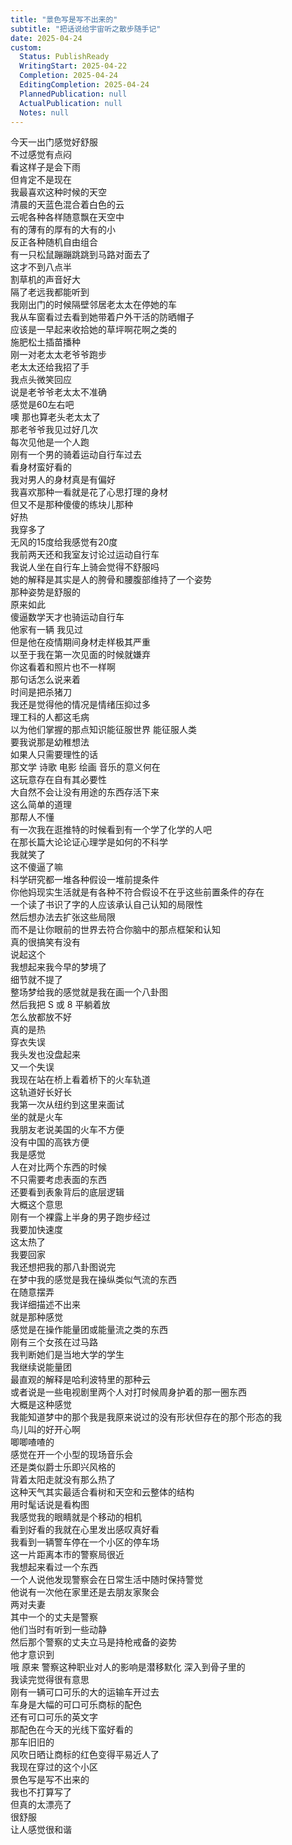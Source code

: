 ```yaml
---
title: "景色写是写不出来的"
subtitle: "把话说给宇宙听之散步随手记"
date: 2025-04-24
custom:
  Status: PublishReady
  WritingStart: 2025-04-22
  Completion: 2025-04-24
  EditingCompletion: 2025-04-24
  PlannedPublication: null
  ActualPublication: null
  Notes: null
---          
```

今天一出门感觉好舒服        
不过感觉有点闷        
看这样子是会下雨        
但肯定不是现在          
我最喜欢这种时候的天空        
清晨的天蓝色混合着白色的云        
云呢各种各样随意飘在天空中        
有的薄有的厚有的大有的小        
反正各种随机自由组合          
有一只松鼠蹦蹦跳跳到马路对面去了        
这才不到八点半        
割草机的声音好大        
隔了老远我都能听到          
我刚出门的时候隔壁邻居老太太在停她的车        
我从车窗看过去看到她带着户外干活的防晒帽子        
应该是一早起来收拾她的草坪啊花啊之类的        
施肥松土插苗播种          
刚一对老太太老爷爷跑步        
老太太还给我招了手        
我点头微笑回应        
说是老爷爷老太太不准确        
感觉是60左右吧        
噢 那也算老头老太太了          
那老爷爷我见过好几次        
每次见他是一个人跑          
刚有一个男的骑着运动自行车过去        
看身材蛮好看的        
我对男人的身材真是有偏好        
我喜欢那种一看就是花了心思打理的身材        
但又不是那种傻傻的练块儿那种          
好热        
我穿多了        
无风的15度给我感觉有20度          
我前两天还和我室友讨论过运动自行车        
我说人坐在自行车上骑会觉得不舒服吗        
她的解释是其实是人的胯骨和腰腹部维持了一个姿势        
那种姿势是舒服的        
原来如此          
傻逼数学天才也骑运动自行车        
他家有一辆 我见过        
但是他在疫情期间身材走样极其严重        
以至于我在第一次见面的时候就嫌弃        
你这看着和照片也不一样啊          
那句话怎么说来着        
时间是把杀猪刀        
我还是觉得他的情况是情绪压抑过多        
理工科的人都这毛病        
以为他们掌握的那点知识能征服世界 能征服人类        
要我说那是幼稚想法        
如果人只需要理性的话        
那文学 诗歌 电影 绘画 音乐的意义何在        
这玩意存在自有其必要性        
大自然不会让没有用途的东西存活下来        
这么简单的道理        
那帮人不懂          
有一次我在逛推特的时候看到有一个学了化学的人吧        
在那长篇大论论证心理学是如何的不科学        
我就笑了        
这不傻逼了嘛        
科学研究都一堆各种假设一堆前提条件        
你他妈现实生活就是有各种不符合假设不在乎这些前置条件的存在        
一个读了书识了字的人应该承认自己认知的局限性        
然后想办法去扩张这些局限        
而不是让你眼前的世界去符合你脑中的那点框架和认知        
真的很搞笑有没有          
说起这个        
我想起来我今早的梦境了        
细节就不提了        
整场梦给我的感觉就是我在画一个八卦图        
然后我把 S 或 8 平躺着放        
怎么放都放不好          
真的是热        
穿衣失误        
我头发也没盘起来        
又一个失误        
我现在站在桥上看着桥下的火车轨道        
这轨道好长好长        
我第一次从纽约到这里来面试        
坐的就是火车          
我朋友老说美国的火车不方便        
没有中国的高铁方便        
我是感觉        
人在对比两个东西的时候        
不只需要考虑表面的东西        
还要看到表象背后的底层逻辑        
大概这个意思          
刚有一个裸露上半身的男子跑步经过        
我要加快速度        
这太热了        
我要回家          
我还想把我的那八卦图说完        
在梦中我的感觉是我在操纵类似气流的东西        
在随意摆弄        
我详细描述不出来        
就是那种感觉        
感觉是在操作能量团或能量流之类的东西          
刚有三个女孩在过马路        
我判断她们是当地大学的学生          
我继续说能量团        
最直观的解释是哈利波特里的那种云        
或者说是一些电视剧里两个人对打时候周身护着的那一圈东西        
大概是这种感觉        
我能知道梦中的那个我是我原来说过的没有形状但存在的那个形态的我          
鸟儿叫的好开心啊        
唧唧喳喳的        
感觉在开一个小型的现场音乐会        
还是类似爵士乐即兴风格的        
背着太阳走就没有那么热了          
这种天气其实最适合看树和天空和云整体的结构        
用时髦话说是看构图        
我感觉我的眼睛就是个移动的相机        
看到好看的我就在心里发出感叹真好看          
我看到一辆警车停在一个小区的停车场          
这一片距离本市的警察局很近          
我想起来看过一个东西        
一个人说他发现警察会在日常生活中随时保持警觉        
他说有一次他在家里还是去朋友家聚会        
两对夫妻        
其中一个的丈夫是警察        
他们当时有听到一些动静        
然后那个警察的丈夫立马是持枪戒备的姿势        
他才意识到        
哦 原来 警察这种职业对人的影响是潜移默化 深入到骨子里的        
我读完觉得很有意思          
刚有一辆可口可乐的大的运输车开过去        
车身是大幅的可口可乐商标的配色        
还有可口可乐的英文字        
那配色在今天的光线下蛮好看的        
那车旧旧的        
风吹日晒让商标的红色变得平易近人了          
我现在穿过的这个小区        
景色写是写不出来的        
我也不打算写了        
但真的太漂亮了        
很舒服        
让人感觉很和谐          
      